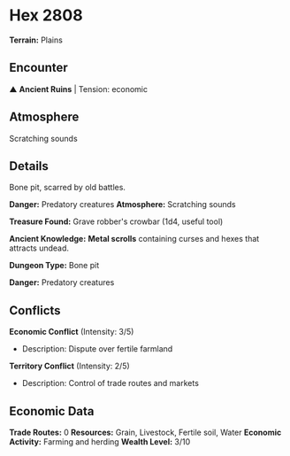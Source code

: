 # Hex 2808

**Terrain:** Plains

## Encounter
▲ **Ancient Ruins** | Tension: economic

## Atmosphere
Scratching sounds

## Details
Bone pit, scarred by old battles.

**Danger:** Predatory creatures
**Atmosphere:** Scratching sounds

**Treasure Found:** Grave robber's crowbar (1d4, useful tool)

**Ancient Knowledge:** **Metal scrolls** containing curses and hexes that attracts undead.

**Dungeon Type:** Bone pit

**Danger:** Predatory creatures

## Conflicts
**Economic Conflict** (Intensity: 3/5)
- Description: Dispute over fertile farmland

**Territory Conflict** (Intensity: 2/5)
- Description: Control of trade routes and markets

## Economic Data
**Trade Routes:** 0
**Resources:** Grain, Livestock, Fertile soil, Water
**Economic Activity:** Farming and herding
**Wealth Level:** 3/10
